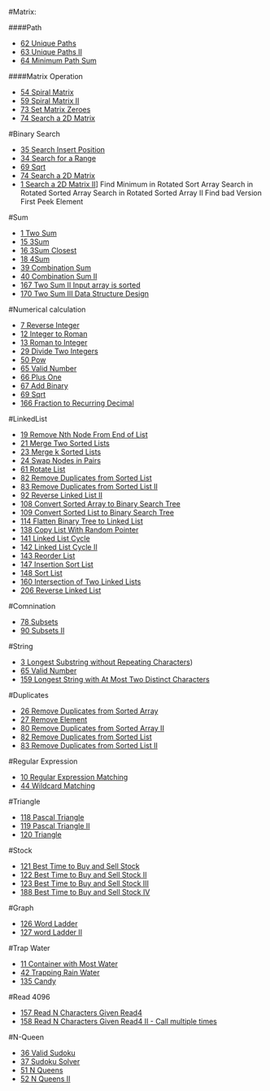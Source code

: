 #Matrix:


####Path

* [62 Unique Paths](https://github.com/wishyouhappy/leetcode#62-unique-paths)
* [63 Unique Paths II](https://github.com/wishyouhappy/leetcode#63-unique-paths-ii)
* [64 Minimum Path Sum](https://github.com/wishyouhappy/leetcode#64-minimum-path-sum)

####Matrix Operation


* [54 Spiral Matrix](https://github.com/wishyouhappy/leetcode#54-spiral-matrix)
* [59 Spiral Matrix II](https://github.com/wishyouhappy/leetcode#59-spiral-matrix-ii)
* [73 Set Matrix Zeroes](https://github.com/wishyouhappy/leetcode#73-set-matrix-zeroes)
* [74 Search a 2D Matrix](https://github.com/wishyouhappy/leetcode#74-search-a-2d-matrix)

#Binary Search

* [35 Search Insert Position](https://github.com/wishyouhappy/leetcode#35-search-insert-position)
* [34 Search for a Range](https://github.com/wishyouhappy/leetcode#34-search-for-a-range)
* [69 Sqrt](https://github.com/wishyouhappy/leetcode#69-sqrt)
* [74 Search a 2D Matrix](https://github.com/wishyouhappy/leetcode#74-search-a-2d-matrix)
* [1 Search a 2D Matrix II](https://github.com/wishyouhappy/leetcode#1-search-a-2d-matrix-ii)]
Find Minimum in Rotated Sort Array
Search in Rotated Sorted Array
Search in Rotated Sorted Array II
Find bad Version
First Peek Element



#Sum

* [1 Two Sum](https://github.com/wishyouhappy/leetcode#1-two-sum)
* [15 3Sum](https://github.com/wishyouhappy/leetcode#15-3sum)
* [16 3Sum Closest](https://github.com/wishyouhappy/leetcode#16-3sum-closest)
* [18 4Sum](https://github.com/wishyouhappy/leetcode#18-4sum)
* [39 Combination Sum](https://github.com/wishyouhappy/leetcode#39-combination-Sum)
* [40 Combination Sum II](https://github.com/wishyouhappy/leetcode#40-combination-sum-ii)
* [167 Two Sum II Input array is sorted](https://github.com/wishyouhappy/leetcode#167-two-sum-ii-input-array-is-sorted)
* [170 Two Sum III Data Structure Design](https://github.com/wishyouhappy/leetcode#170-two-sum-iii-data-structure-design)



#Numerical calculation

* [7 Reverse Integer](https://github.com/wishyouhappy/leetcode#7-reverse-integer)
* [12 Integer to Roman](https://github.com/wishyouhappy/leetcode#12-integer-to-roman)
* [13 Roman to Integer](https://github.com/wishyouhappy/leetcode#13-roman-to-integer)
* [29 Divide Two Integers](https://github.com/wishyouhappy/leetcode#29-divide-two-integers)
* [50 Pow](https://github.com/wishyouhappy/leetcode#50-pow)
* [65 Valid Number](https://github.com/wishyouhappy/leetcode#65-valid-number)
* [66 Plus One](https://github.com/wishyouhappy/leetcode#66-plus-one)
* [67 Add Binary](https://github.com/wishyouhappy/leetcode#67-add-binary)
* [69 Sqrt](https://github.com/wishyouhappy/leetcode#69-sqrt)
* [166 Fraction to Recurring Decimal](https://github.com/wishyouhappy/leetcode#166-fraction-to-recurring-decimal)


#LinkedList

* [19 Remove Nth Node From End of List](https://github.com/wishyouhappy/leetcode#19-remove-nth-node-from-end-of-list)
* [21 Merge Two Sorted Lists](https://github.com/wishyouhappy/leetcode#21-merge-two-sorted-lists)
* [23 Merge k Sorted Lists](https://github.com/wishyouhappy/leetcode#23-merge-k-sorted-lists)
* [24 Swap Nodes in Pairs](https://github.com/wishyouhappy/leetcode#24-swap-nodes-in-pairs)
* [61 Rotate List](https://github.com/wishyouhappy/leetcode#61-rotate-list)
* [82 Remove Duplicates from Sorted List](https://github.com/wishyouhappy/leetcode#82-remove-duplicates-from-sorted-list)
* [83 Remove Duplicates from Sorted List II](https://github.com/wishyouhappy/leetcode#83-remove-duplicates-from-sorted-list-ii)
* [92 Reverse Linked List II](https://github.com/wishyouhappy/leetcode#92-reverse-linked-list-ii)
* [108 Convert Sorted Array to Binary Search Tree](https://github.com/wishyouhappy/leetcode#108-convert-sorted-array-to-binary-search-tree)
* [109 Convert Sorted List to Binary Search Tree](https://github.com/wishyouhappy/leetcode#109-convert-sorted-list-to-binary-search-tree)
* [114 Flatten Binary Tree to Linked List](https://github.com/wishyouhappy/leetcode#114-flatten-binary-tree-to-linked-list)
* [138 Copy List With Random Pointer](https://github.com/wishyouhappy/leetcode#138-copy-list-with-random-pointer)
* [141 Linked List Cycle](https://github.com/wishyouhappy/leetcode#141-linked-list-cycle)
* [142 Linked List Cycle II](https://github.com/wishyouhappy/leetcode#142-linked-list-cycle-ii)
* [143 Reorder List](https://github.com/wishyouhappy/leetcode#143-reorder-list)
* [147 Insertion Sort List](https://github.com/wishyouhappy/leetcode#147-insertion-sort-list)
* [148 Sort List](https://github.com/wishyouhappy/leetcode#148-sort-list)
* [160 Intersection of Two Linked Lists](https://github.com/wishyouhappy/leetcode#160-intersection-of-two-linked-lists)
* [206 Reverse Linked List](https://github.com/wishyouhappy/leetcode#206-reverse-linked-list)


#Comnination
* [78 Subsets](https://github.com/wishyouhappy/leetcode#78-subsets)
* [90 Subsets II](https://github.com/wishyouhappy/leetcode#79-subsets-ii)


#String

* [3 Longest Substring without Repeating Characters](https://github.com/wishyouhappy/leetcode#3-longest-substring-without-repeating-characters))
* [65 Valid Number](https://github.com/wishyouhappy/leetcode#65-valid-number)
* [159 Longest String with At Most Two Distinct Characters](https://github.com/wishyouhappy/leetcode#159-longest-string-with-at-most-two-distinct-characters)




#Duplicates

* [26 Remove Duplicates from Sorted Array](https://github.com/wishyouhappy/leetcode#26-remove-duplicates-from-sorted-array)
* [27 Remove Element](https://github.com/wishyouhappy/leetcode#27-remove-element)
* [80 Remove Duplicates from Sorted Array II](https://github.com/wishyouhappy/leetcode#80-remove-duplicates-from-sorted-array)
* [82 Remove Duplicates from Sorted List](https://github.com/wishyouhappy/leetcode#82-remove-duplicates-from-sorted-list)
* [83 Remove Duplicates from Sorted List II](https://github.com/wishyouhappy/leetcode#83-remove-duplicates-from-sorted-list-ii)


#Regular Expression

* [10 Regular Expression Matching](https://github.com/wishyouhappy/leetcode#10-regular-expression-matching)
* [44 Wildcard Matching](https://github.com/wishyouhappy/leetcode#44-wildcard-matching)


#Triangle

* [118 Pascal Triangle](https://github.com/wishyouhappy/leetcode#118-pascal-triangle)
* [119 Pascal Triangle II](https://github.com/wishyouhappy/leetcode#119-pascal-triangle-ii)
* [120 Triangle](https://github.com/wishyouhappy/leetcode#120-triangle)



#Stock

* [121 Best Time to Buy and Sell Stock](https://github.com/wishyouhappy/leetcode#121-best-time-to-buy-and-sell-stock)
* [122 Best Time to Buy and Sell Stock II](https://github.com/wishyouhappy/leetcode#122-best-time-to-buy-and-sell-stock-ii)
* [123 Best Time to Buy and Sell Stock III](https://github.com/wishyouhappy/leetcode#123-best-time-to-buy-and-sell-stock-iii)
* [188 Best Time to Buy and Sell Stock IV](https://github.com/wishyouhappy/leetcode#188-best-time-to-buy-and-sell-stock-iv)



#Graph

* [126 Word Ladder](https://github.com/wishyouhappy/leetcode#126-word-ladder)
* [127 word Ladder II](https://github.com/wishyouhappy/leetcode#127-word-ladder-ii)


#Trap Water


* [11 Container with Most Water](https://github.com/wishyouhappy/leetcode#11-container-with-most-water)
* [42 Trapping Rain Water](https://github.com/wishyouhappy/leetcode#42-trapping-rain-water)
* [135 Candy](https://github.com/wishyouhappy/leetcode#135-candy)

#Read 4096

* [157 Read N Characters Given Read4](https://github.com/wishyouhappy/leetcode#157-read-n-characters-given-read4)
* [158 Read N Characters Given Read4 II - Call multiple times](https://github.com/wishyouhappy/leetcode#158-read-n-characers-given-read4-ii-call-multiple-times) 

#N-Queen

* [36 Valid Sudoku](https://github.com/wishyouhappy/leetcode#36-valid-sudoku)
* [37 Sudoku Solver](https://github.com/wishyouhappy/leetcode#37-sudoku-solver)
* [51 N Queens](https://github.com/wishyouhappy/leetcode#51-n-queens)
* [52 N Queens II](https://github.com/wishyouhappy/leetcode#52-n-queens-ii)